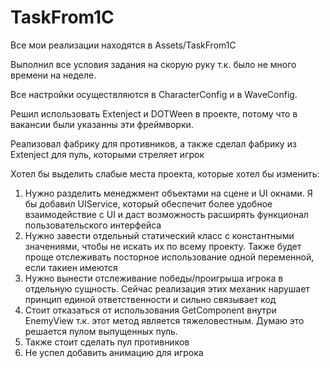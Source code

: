 # TaskFrom1C

Все мои реализации находятся в Assets/TaskFrom1C

Выполнил все условия задания на скорую руку т.к. было не много времени на неделе.

Все настройки осуществляются в CharacterConfig и в WaveConfig.

Решил использовать Extenject и DOTWeen в проекте, потому что в вакансии были указанны эти фреймворки.

Реализовал фабрику для противников, а также сделал фабрику из Extenject для пуль, которыми стреляет игрок

Хотел бы выделить слабые места проекта, которые хотел бы изменить:
1) Нужно разделить менеджмент объектами на сцене и UI окнами. Я бы добавил UIService, который обеспечит более удобное взаимодействие с UI и даст возможность расширять функционал пользовательского интерфейса
2) Нужно завести отдельный статический класс с константными значениями, чтобы не искать их по всему проекту. Также будет проще отслеживать посторное использование одной переменной, если такиен имеются
3) Нужно вынести отслеживание победы/проигрыша игрока в отдельную сущность. Сейчас реализация этих механик нарушает принцип единой ответственности и сильно связывает код
4) Стоит отказаться от использования GetComponent внутри EnemyView т.к. этот метод является тяжеловестным. Думаю это решается пулом выпущенных пуль.
5) Также стоит сделать пул противников
6) Не успел добавить анимацию для игрока